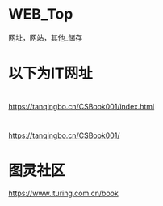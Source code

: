 # WEB_Top
网址，网站，其他_储存
# 以下为IT网址
#
https://tanqingbo.cn/CSBook001/index.html
#
https://tanqingbo.cn/CSBook001/
# 图灵社区
https://www.ituring.com.cn/book









